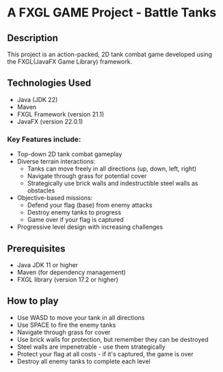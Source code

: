 # A FXGL GAME Project - Battle Tanks

## Description
This project is an action-packed, 2D tank combat game developed using the FXGL(JavaFX Game Library) framework.

## Technologies Used
- Java (JDK 22)
- Maven
- FXGL Framework (version 21.1)
- JavaFX (version 22.0.1)

### Key Features include:

- Top-down 2D tank combat gameplay
- Diverse terrain interactions:
    - Tanks can move freely in all directions (up, down, left, right)
    - Navigate through grass for potential cover
    - Strategically use brick walls and indestructible steel walls as obstacles
- Objective-based missions:
    - Defend your flag (base) from enemy attacks
    - Destroy enemy tanks to progress
    - Game over if your flag is captured
- Progressive level design with increasing challenges

## Prerequisites
- Java JDK 11 or higher
- Maven (for dependency management)
- FXGL library (version 17.2 or higher)  

## How to play
- Use WASD to move your tank in all directions
- Use SPACE to fire the enemy tanks
- Navigate through grass for cover
- Use brick walls for protection, but remember they can be destroyed
- Steel walls are impenetrable - use them strategically
- Protect your flag at all costs - if it's captured, the game is over
- Destroy all enemy tanks to complete each level

